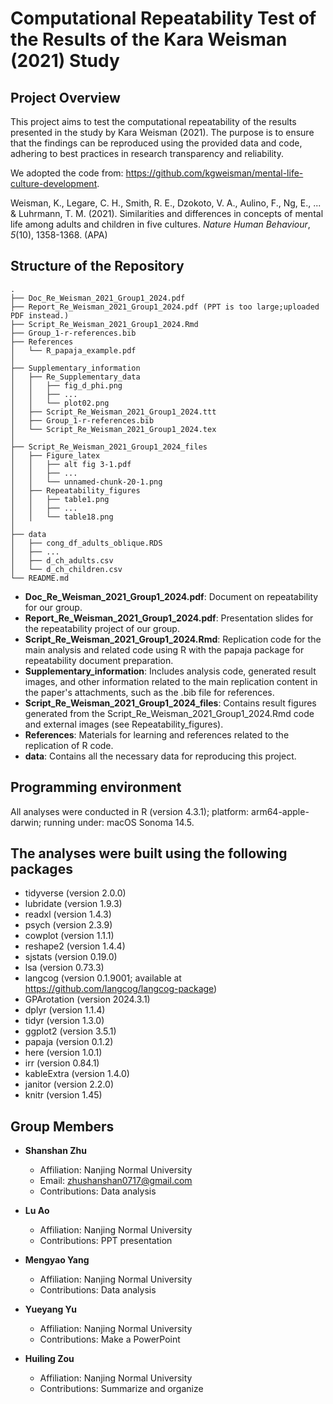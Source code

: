 # Computational Repeatability Test of the Results of the Kara Weisman (2021) Study

## Project Overview

This project aims to test the computational repeatability of the results presented in the study by Kara Weisman (2021). The purpose is to ensure that the findings can be reproduced using the provided data and code, adhering to best practices in research transparency and reliability.

We adopted the code from: <https://github.com/kgweisman/mental-life-culture-development>.

Weisman, K., Legare, C. H., Smith, R. E., Dzokoto, V. A., Aulino, F., Ng, E., ... & Luhrmann, T. M. (2021). Similarities and differences in concepts of mental life among adults and children in five cultures. *Nature Human Behaviour*, *5*(10), 1358-1368. (APA)

## Structure of the Repository

```plaintext
.
├── Doc_Re_Weisman_2021_Group1_2024.pdf
├── Report_Re_Weisman_2021_Group1_2024.pdf (PPT is too large;uploaded PDF instead.)
├── Script_Re_Weisman_2021_Group1_2024.Rmd
├── Group_1-r-references.bib
├── References
│   └── R_papaja_example.pdf
│ 
├── Supplementary_information
│   ├── Re_Supplementary_data
│   │   ├── fig_d_phi.png
│   │   ├── ...
│   │   └── plot02.png
│   ├── Script_Re_Weisman_2021_Group1_2024.ttt
│   ├── Group_1-r-references.bib
│   └── Script_Re_Weisman_2021_Group1_2024.tex
│   
├── Script_Re_Weisman_2021_Group1_2024_files
│   ├── Figure_latex
│   │   ├── alt fig 3-1.pdf
│   │   ├── ...
│   │   └── unnamed-chunk-20-1.png
│   ├── Repeatability_figures
│   │   ├── table1.png
│   │   ├── ...  
│   │   └── table18.png
│
├── data
│   ├── cong_df_adults_oblique.RDS
│   ├── ...
│   ├── d_ch_adults.csv
│   └── d_ch_children.csv
└── README.md    
```

- **Doc_Re_Weisman_2021_Group1_2024.pdf**: Document on repeatability for our group.
- **Report_Re_Weisman_2021_Group1_2024.pdf**: Presentation slides for the repeatability project of our group.
- **Script_Re_Weisman_2021_Group1_2024.Rmd**: Replication code for the main analysis and related code using R with the papaja package for repeatability document preparation.
- **Supplementary_information**: Includes analysis code, generated result images, and other information related to the main replication content in the paper's attachments, such as the .bib file for references.
- **Script_Re_Weisman_2021_Group1_2024_files**: Contains result figures generated from the Script_Re_Weisman_2021_Group1_2024.Rmd code and external images (see Repeatability_figures).
- **References**: Materials for learning and references related to the replication of R code.
- **data**: Contains all the necessary data for reproducing this project.

## Programming environment

All analyses were conducted in R (version 4.3.1); platform: arm64-apple-darwin; running under: macOS Sonoma 14.5.

## The analyses were built using the following packages

- tidyverse (version 2.0.0)
- lubridate (version 1.9.3)
- readxl (version 1.4.3)
- psych (version 2.3.9)
- cowplot (version 1.1.1)
- reshape2 (version 1.4.4)
- sjstats (version 0.19.0)
- lsa (version 0.73.3)
- langcog (version 0.1.9001; available at https://github.com/langcog/langcog-package)
- GPArotation (version 2024.3.1)
- dplyr (version 1.1.4)
- tidyr (version 1.3.0)
- ggplot2 (version 3.5.1)
- papaja (version 0.1.2)
- here (version 1.0.1)
- irr (version 0.84.1)
- kableExtra (version 1.4.0)
- janitor (version 2.2.0)
- knitr (version 1.45)

## Group Members

- **Shanshan Zhu**
  - Affiliation: Nanjing Normal University
  - Email: zhushanshan0717@gmail.com
  - Contributions: Data analysis
  
- **Lu Ao**
  - Affiliation: Nanjing Normal University
  - Contributions: PPT presentation
  
- **Mengyao Yang**
  - Affiliation: Nanjing Normal University
  - Contributions: Data analysis
  
- **Yueyang Yu**
  - Affiliation: Nanjing Normal University
  - Contributions: Make a PowerPoint
  
- **Huiling Zou**
  - Affiliation: Nanjing Normal University
  - Contributions: Summarize and organize